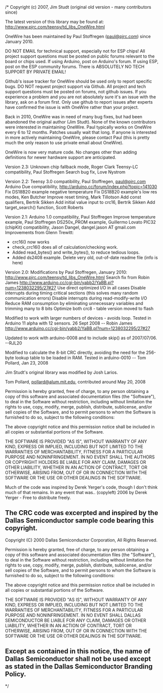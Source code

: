 /*
Copyright (c) 2007, Jim Studt  (original old version - many contributors since)

The latest version of this library may be found at:
  http://www.pjrc.com/teensy/td_libs_OneWire.html

OneWire has been maintained by Paul Stoffregen (paul@pjrc.com) since
January 2010.

DO NOT EMAIL for technical support, especially not for ESP chips!
All project support questions must be posted on public forums
relevant to the board or chips used.  If using Arduino, post on
Arduino's forum.  If using ESP, post on the ESP community forums.
There is ABSOLUTELY NO TECH SUPPORT BY PRIVATE EMAIL!

Github's issue tracker for OneWire should be used only to report
specific bugs.  DO NOT request project support via Github.  All
project and tech support questions must be posted on forums, not
github issues.  If you experience a problem and you are not
absolutely sure it's an issue with the library, ask on a forum
first.  Only use github to report issues after experts have
confirmed the issue is with OneWire rather than your project.

Back in 2010, OneWire was in need of many bug fixes, but had
been abandoned the original author (Jim Studt).  None of the known
contributors were interested in maintaining OneWire.  Paul typically
works on OneWire every 6 to 12 months.  Patches usually wait that
long.  If anyone is interested in more actively maintaining OneWire,
please contact Paul (this is pretty much the only reason to use
private email about OneWire).

OneWire is now very mature code.  No changes other than adding
definitions for newer hardware support are anticipated.

Version 2.3:
  Unknown chip fallback mode, Roger Clark
  Teensy-LC compatibility, Paul Stoffregen
  Search bug fix, Love Nystrom

Version 2.2:
  Teensy 3.0 compatibility, Paul Stoffregen, paul@pjrc.com
  Arduino Due compatibility, http://arduino.cc/forum/index.php?topic=141030
  Fix DS18B20 example negative temperature
  Fix DS18B20 example's low res modes, Ken Butcher
  Improve reset timing, Mark Tillotson
  Add const qualifiers, Bertrik Sikken
  Add initial value input to crc16, Bertrik Sikken
  Add target_search() function, Scott Roberts

Version 2.1:
  Arduino 1.0 compatibility, Paul Stoffregen
  Improve temperature example, Paul Stoffregen
  DS250x_PROM example, Guillermo Lovato
  PIC32 (chipKit) compatibility, Jason Dangel, dangel.jason AT gmail.com
  Improvements from Glenn Trewitt:
  - crc16() now works
  - check_crc16() does all of calculation/checking work.
  - Added read_bytes() and write_bytes(), to reduce tedious loops.
  - Added ds2408 example.
  Delete very old, out-of-date readme file (info is here)

Version 2.0: Modifications by Paul Stoffregen, January 2010:
http://www.pjrc.com/teensy/td_libs_OneWire.html
  Search fix from Robin James
    http://www.arduino.cc/cgi-bin/yabb2/YaBB.pl?num=1238032295/27#27
  Use direct optimized I/O in all cases
  Disable interrupts during timing critical sections
    (this solves many random communication errors)
  Disable interrupts during read-modify-write I/O
  Reduce RAM consumption by eliminating unnecessary
    variables and trimming many to 8 bits
  Optimize both crc8 - table version moved to flash

Modified to work with larger numbers of devices - avoids loop.
Tested in Arduino 11 alpha with 12 sensors.
26 Sept 2008 -- Robin James
http://www.arduino.cc/cgi-bin/yabb2/YaBB.pl?num=1238032295/27#27

Updated to work with arduino-0008 and to include skip() as of
2007/07/06. --RJL20

Modified to calculate the 8-bit CRC directly, avoiding the need for
the 256-byte lookup table to be loaded in RAM.  Tested in arduino-0010
-- Tom Pollard, Jan 23, 2008

Jim Studt's original library was modified by Josh Larios.

Tom Pollard, pollard@alum.mit.edu, contributed around May 20, 2008

Permission is hereby granted, free of charge, to any person obtaining
a copy of this software and associated documentation files (the
"Software"), to deal in the Software without restriction, including
without limitation the rights to use, copy, modify, merge, publish,
distribute, sublicense, and/or sell copies of the Software, and to
permit persons to whom the Software is furnished to do so, subject to
the following conditions:

The above copyright notice and this permission notice shall be
included in all copies or substantial portions of the Software.

THE SOFTWARE IS PROVIDED "AS IS", WITHOUT WARRANTY OF ANY KIND,
EXPRESS OR IMPLIED, INCLUDING BUT NOT LIMITED TO THE WARRANTIES OF
MERCHANTABILITY, FITNESS FOR A PARTICULAR PURPOSE AND
NONINFRINGEMENT. IN NO EVENT SHALL THE AUTHORS OR COPYRIGHT HOLDERS BE
LIABLE FOR ANY CLAIM, DAMAGES OR OTHER LIABILITY, WHETHER IN AN ACTION
OF CONTRACT, TORT OR OTHERWISE, ARISING FROM, OUT OF OR IN CONNECTION
WITH THE SOFTWARE OR THE USE OR OTHER DEALINGS IN THE SOFTWARE.

Much of the code was inspired by Derek Yerger's code, though I don't
think much of that remains.  In any event that was..
    (copyleft) 2006 by Derek Yerger - Free to distribute freely.

The CRC code was excerpted and inspired by the Dallas Semiconductor
sample code bearing this copyright.
---------------------------------------------------------------------------
Copyright (C) 2000 Dallas Semiconductor Corporation, All Rights Reserved.

Permission is hereby granted, free of charge, to any person obtaining a
copy of this software and associated documentation files (the "Software"),
to deal in the Software without restriction, including without limitation
the rights to use, copy, modify, merge, publish, distribute, sublicense,
and/or sell copies of the Software, and to permit persons to whom the
Software is furnished to do so, subject to the following conditions:

The above copyright notice and this permission notice shall be included
in all copies or substantial portions of the Software.

THE SOFTWARE IS PROVIDED "AS IS", WITHOUT WARRANTY OF ANY KIND, EXPRESS
OR IMPLIED, INCLUDING BUT NOT LIMITED TO THE WARRANTIES OF
MERCHANTABILITY,  FITNESS FOR A PARTICULAR PURPOSE AND NONINFRINGEMENT.
IN NO EVENT SHALL DALLAS SEMICONDUCTOR BE LIABLE FOR ANY CLAIM, DAMAGES
OR OTHER LIABILITY, WHETHER IN AN ACTION OF CONTRACT, TORT OR OTHERWISE,
ARISING FROM, OUT OF OR IN CONNECTION WITH THE SOFTWARE OR THE USE OR
OTHER DEALINGS IN THE SOFTWARE.

Except as contained in this notice, the name of Dallas Semiconductor
shall not be used except as stated in the Dallas Semiconductor
Branding Policy.
--------------------------------------------------------------------------
*/
